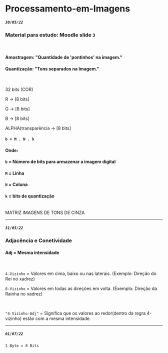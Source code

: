 # Processamento-em-Imagens


##### `30/05/22`


### Material para estudo: Moodle slide `3`

</br>

#### Amostragem: "Quantidade de 'pontinhos' na imagem."
#### Quantização: "Tons separados na Imagem."
</br>

32 bits (COR)
<p></p> R -> [8 bits] 
<p></p> G -> [8 bits] 
<p></p> B -> [8 bits] 
<p></p> ALPHA(transparência -> [8 bits] 
</br>

#### `b = M . N . k`
#### Onde:
#### `b` = Número de bits para armazenar a imagem digital
#### `M` = Linha
#### `N` = Coluna
#### `k` = bits de quantização
</br>
MATRIZ IMAGENS DE TONS DE CINZA
</br>

---

##### `31/05/22`

### Adjacência e Conetividade
#### Adj = Mesma intensidade

</br>

`4-Vizinho` = Valores em cima, baixo ou nas laterais. (Exemplo: Direção do Rei no xadrez)
 <p></p>
  
`8-Vizinho` = Valores em todas as direções em volta. (Exemplo: Direção da Rainha no xadrez)


</br>

`"4-Vizinho-Adj"` = Significa que os valores ao redor(dentro da regra 4-vizinho) estão com a mesma intensidade.


---

##### `01/07/22`

`1 Byte = 8 Bits`
